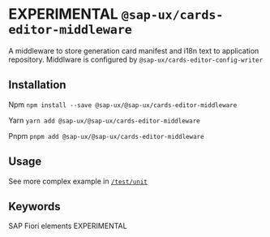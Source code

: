 #  EXPERIMENTAL `@sap-ux/cards-editor-middleware`

A middleware to store generation card manifest and i18n text to application repository. Middlware is configured by `@sap-ux/cards-editor-config-writer`

## Installation
Npm
`npm install --save @sap-ux/@sap-ux/cards-editor-middleware`

Yarn
`yarn add @sap-ux/@sap-ux/cards-editor-middleware`

Pnpm
`pnpm add @sap-ux/@sap-ux/cards-editor-middleware`

## Usage


See more complex example in [`/test/unit`](./test/unit)

## Keywords
SAP Fiori elements
EXPERIMENTAL
